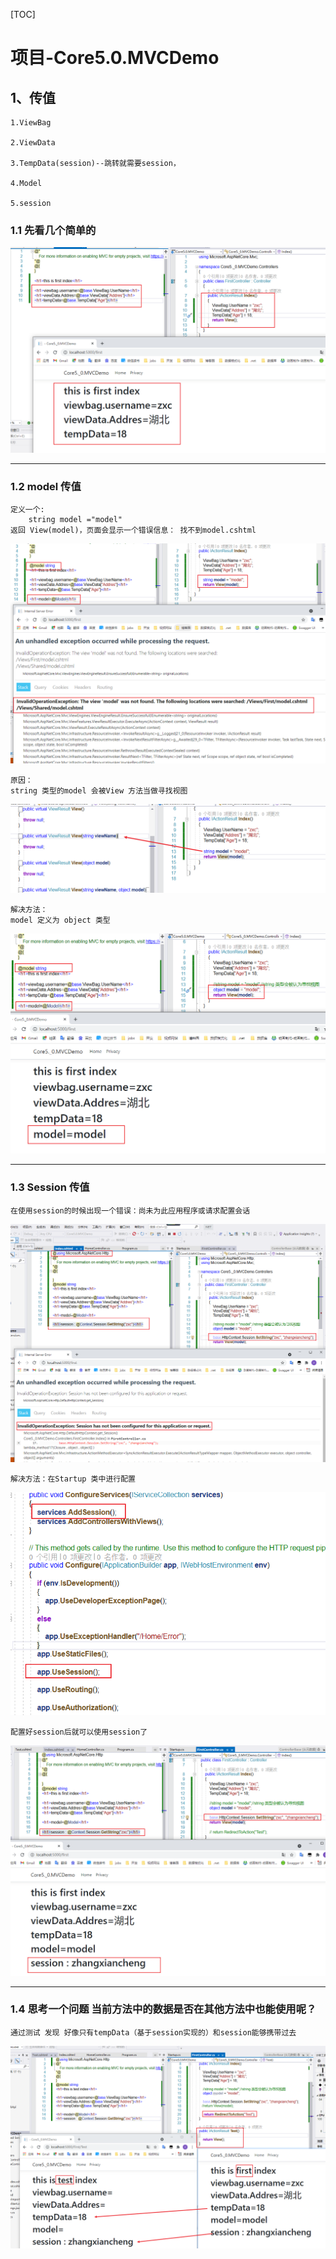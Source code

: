 [TOC]

# 项目-Core5.0.MVCDemo

## 1、传值

```
1.ViewBag

2.ViewData

3.TempData(session)--跳转就需要session，

4.Model

5.session
```



### 1.1 先看几个简单的 

![image-20211023124351156](../../../../image/image-20211023124351156.png)



---



### 1.2 model 传值

```
定义一个:
	string model ="model"
返回 View(model)，页面会显示一个错误信息： 找不到model.cshtml
```

![image-20211023124813830](../../../../image/image-20211023124813830.png)

```
原因：
string 类型的model 会被View 方法当做寻找视图
```

![image-20211023125400091](../../../../image/image-20211023125400091.png)

```
解决方法：
model 定义为 object 类型
```

![image-20211023125711684](../../../../image/image-20211023125711684.png)

---



### 1.3 Session 传值

```
在使用session的时候出现一个错误：尚未为此应用程序或请求配置会话
```

![image-20211023132215037](./image/image-20211023132215037.png)

```
解决方法：在Startup 类中进行配置
```

![image-20211023132609586](../../../../image/image-20211023132609586.png)

```
配置好session后就可以使用session了
```

![0](../../../../image/image-20211023132810305.png)

---



### 1.4 思考一个问题 当前方法中的数据是否在其他方法中也能使用呢？

```
通过测试 发现 好像只有tempData（基于session实现的）和session能够携带过去
```

![image-20211023133309155](../../../../image/image-20211023133309155.png)





